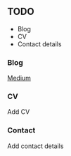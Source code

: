 ## TODO

* Blog
* CV
* Contact details

### Blog

[Medium](https://miiaramo.medium.com/)

### CV

Add CV

### Contact

Add contact details
